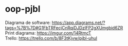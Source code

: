 # oop-pjbl

Diagrama de software: https://app.diagrams.net/?tags=%7B%7D#G1FbTRFecjCnRqjDJDzlFP2gXUmgbid6ZR <br>
Print diagrama: https://imgur.com/14RtmcT <br>
Trello: https://trello.com/b/8F3tKjvw/pjbl-uhul
